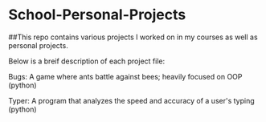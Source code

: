 # School-Personal-Projects

##This repo contains various projects I worked on in my courses as well as personal projects.

Below is a breif description of each project file:

Bugs:  A game where ants battle against bees; heavily focused on OOP (python)

Typer:  A program that analyzes the speed and accuracy of a user's typing (python)


